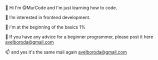 👋 Hi I'm @MurCode and I'm just learning how to code.

👀 I’m interested in frontend development.

🌱 i'm at the beginning of the basics 1% 
  
💞️ If you have any advice for a beginner programmer, please post it here avelboroda@gmail.com

📫 and yes it's the same mail again avelboroda@gmail.com
<!---
MurCode/MurCode is a ✨ special ✨ repository because its `README.md` (this file) appears on your GitHub profile.
You can click the Preview link to take a look at your changes.
--->
